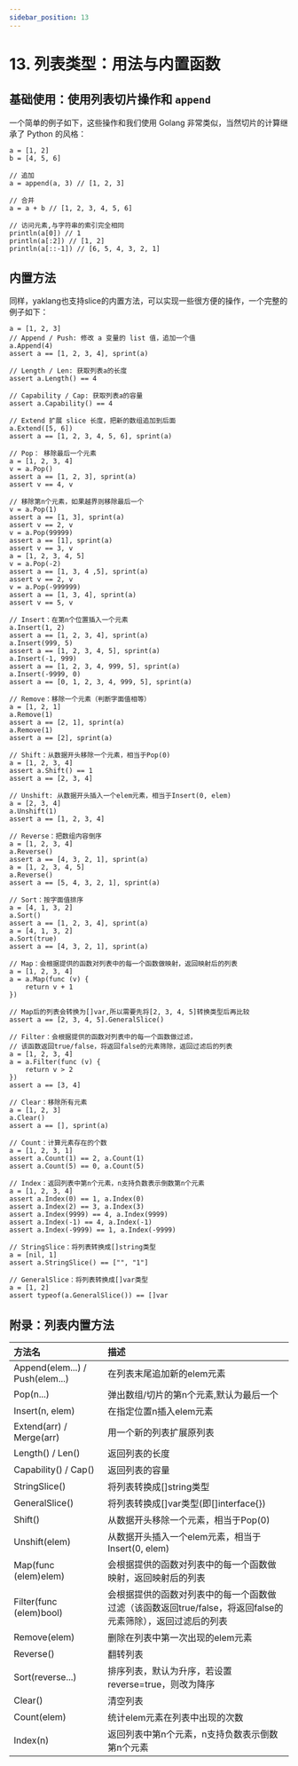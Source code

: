 ```yaml
---
sidebar_position: 13
---
```


# 13. 列表类型：用法与内置函数

## 基础使用：使用列表切片操作和 `append`

一个简单的例子如下，这些操作和我们使用 Golang 非常类似，当然切片的计算继承了 Python 的风格：

```yak
a = [1, 2]
b = [4, 5, 6]

// 追加
a = append(a, 3) // [1, 2, 3]

// 合并
a = a + b // [1, 2, 3, 4, 5, 6]

// 访问元素,与字符串的索引完全相同
println(a[0]) // 1
println(a[:2]) // [1, 2]
println(a[::-1]) // [6, 5, 4, 3, 2, 1]
```

## 内置方法

同样，yaklang也支持slice的内置方法，可以实现一些很方便的操作，一个完整的例子如下：

```yak
a = [1, 2, 3]
// Append / Push: 修改 a 变量的 list 值，追加一个值
a.Append(4)
assert a == [1, 2, 3, 4], sprint(a)

// Length / Len: 获取列表a的长度
assert a.Length() == 4

// Capability / Cap: 获取列表a的容量
assert a.Capability() == 4

// Extend 扩展 slice 长度，把新的数组追加到后面
a.Extend([5, 6])
assert a == [1, 2, 3, 4, 5, 6], sprint(a)

// Pop： 移除最后一个元素
a = [1, 2, 3, 4]
v = a.Pop()
assert a == [1, 2, 3], sprint(a)
assert v == 4, v

// 移除第n个元素，如果越界则移除最后一个
v = a.Pop(1)
assert a == [1, 3], sprint(a)
assert v == 2, v
v = a.Pop(99999)
assert a == [1], sprint(a)
assert v == 3, v
a = [1, 2, 3, 4, 5]
v = a.Pop(-2)
assert a == [1, 3, 4 ,5], sprint(a)
assert v == 2, v
v = a.Pop(-999999)
assert a == [1, 3, 4], sprint(a)
assert v == 5, v

// Insert：在第n个位置插入一个元素
a.Insert(1, 2)
assert a == [1, 2, 3, 4], sprint(a)
a.Insert(999, 5)
assert a == [1, 2, 3, 4, 5], sprint(a)
a.Insert(-1, 999)
assert a == [1, 2, 3, 4, 999, 5], sprint(a)
a.Insert(-9999, 0)
assert a == [0, 1, 2, 3, 4, 999, 5], sprint(a)

// Remove：移除一个元素（判断字面值相等）
a = [1, 2, 1]
a.Remove(1)
assert a == [2, 1], sprint(a)
a.Remove(1)
assert a == [2], sprint(a)

// Shift：从数据开头移除一个元素，相当于Pop(0)
a = [1, 2, 3, 4]
assert a.Shift() == 1
assert a == [2, 3, 4]

// Unshift: 从数据开头插入一个elem元素，相当于Insert(0, elem)
a = [2, 3, 4]
a.Unshift(1)
assert a == [1, 2, 3, 4]

// Reverse：把数组内容倒序
a = [1, 2, 3, 4]
a.Reverse()
assert a == [4, 3, 2, 1], sprint(a)
a = [1, 2, 3, 4, 5]
a.Reverse()
assert a == [5, 4, 3, 2, 1], sprint(a)

// Sort：按字面值排序
a = [4, 1, 3, 2]
a.Sort()
assert a == [1, 2, 3, 4], sprint(a)
a = [4, 1, 3, 2]
a.Sort(true)
assert a == [4, 3, 2, 1], sprint(a)

// Map：会根据提供的函数对列表中的每一个函数做映射，返回映射后的列表
a = [1, 2, 3, 4]
a = a.Map(func (v) {
    return v + 1
})

// Map后的列表会转换为[]var,所以需要先将[2, 3, 4, 5]转换类型后再比较
assert a == [2, 3, 4, 5].GeneralSlice() 

// Filter：会根据提供的函数对列表中的每一个函数做过滤，
// 该函数返回true/false，将返回false的元素筛除，返回过滤后的列表
a = [1, 2, 3, 4]
a = a.Filter(func (v) {
    return v > 2
})
assert a == [3, 4]

// Clear：移除所有元素
a = [1, 2, 3]
a.Clear()
assert a == [], sprint(a)

// Count：计算元素存在的个数
a = [1, 2, 3, 1]
assert a.Count(1) == 2, a.Count(1)
assert a.Count(5) == 0, a.Count(5)

// Index：返回列表中第n个元素，n支持负数表示倒数第n个元素
a = [1, 2, 3, 4]
assert a.Index(0) == 1, a.Index(0)
assert a.Index(2) == 3, a.Index(3)
assert a.Index(9999) == 4, a.Index(9999)
assert a.Index(-1) == 4, a.Index(-1)
assert a.Index(-9999) == 1, a.Index(-9999)

// StringSlice：将列表转换成[]string类型
a = [nil, 1]
assert a.StringSlice() == ["", "1"]

// GeneralSlice：将列表转换成[]var类型
a = [1, 2]
assert typeof(a.GeneralSlice()) == []var
```

## 附录：列表内置方法

|方法名|描述|
|:--------|:----------|
|Append(elem...) / Push(elem...)|在列表末尾追加新的elem元素|
|Pop(n...)|弹出数组/切片的第n个元素,默认为最后一个|
|Insert(n, elem)|在指定位置n插入elem元素|
|Extend(arr) / Merge(arr)|用一个新的列表扩展原列表|
|Length() / Len()|返回列表的长度|
|Capability() / Cap()|返回列表的容量|
|StringSlice()|将列表转换成[]string类型|
|GeneralSlice()|将列表转换成[]var类型(即[]interface{})|
|Shift()|从数据开头移除一个元素，相当于Pop(0)|
|Unshift(elem)|从数据开头插入一个elem元素，相当于Insert(0, elem)|
|Map(func (elem)elem)|会根据提供的函数对列表中的每一个函数做映射，返回映射后的列表|
|Filter(func (elem)bool)|会根据提供的函数对列表中的每一个函数做过滤（该函数返回true/false，将返回false的元素筛除），返回过滤后的列表|
|Remove(elem)|删除在列表中第一次出现的elem元素|
|Reverse()|翻转列表|
|Sort(reverse...)|排序列表，默认为升序，若设置reverse=true，则改为降序|
|Clear()|清空列表|
|Count(elem)|统计elem元素在列表中出现的次数|
|Index(n)|返回列表中第n个元素，n支持负数表示倒数第n个元素|